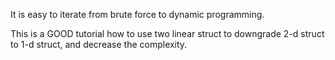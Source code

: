 
It is easy to iterate from brute force to dynamic programming.

This is a GOOD tutorial how to use two linear struct to downgrade 2-d struct to 1-d struct, and decrease the complexity.
